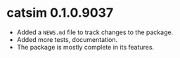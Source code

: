 # catsim 0.1.0.9037

* Added a `NEWS.md` file to track changes to the package.
* Added more tests, documentation.
* The package is mostly complete in its features. 
